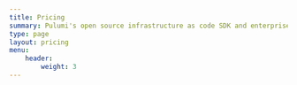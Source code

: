 ```yaml
---
title: Pricing
summary: Pulumi's open source infrastructure as code SDK and enterprise SaaS products together provide plans for teams of all sizes.
type: page
layout: pricing
menu:
    header:
        weight: 3
---
```

